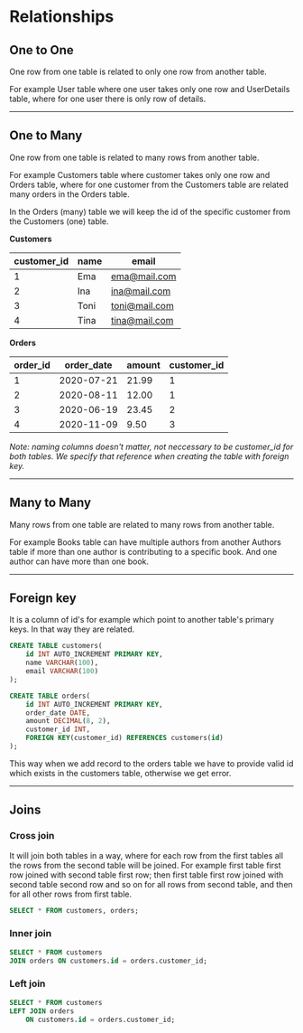 # Relationships

## One to One

One row from one table is related to only one row from another table.

For example User table where one user takes only one row and UserDetails table, where for one user there is only row of details.

---

## One to Many

One row from one table is related to many rows from another table.

For example Customers table where customer takes only one row and Orders table, where for one customer from the Customers table are related many orders in the Orders table.

In the Orders (many) table we will keep the id of the specific customer from the Customers (one) table.

**Customers**

| customer_id | name | email         |
| ----------- | ---- | ------------- |
| 1           | Ema  | ema@mail.com  |
| 2           | Ina  | ina@mail.com  |
| 3           | Toni | toni@mail.com |
| 4           | Tina | tina@mail.com |

**Orders**

| order_id | order_date | amount | customer_id |
| -------- | ---------- | ------ | ----------- |
| 1        | 2020-07-21 | 21.99  | 1           |
| 2        | 2020-08-11 | 12.00  | 1           |
| 3        | 2020-06-19 | 23.45  | 2           |
| 4        | 2020-11-09 | 9.50   | 3           |

_Note: naming columns doesn't matter, not neccessary to be customer_id for both tables. We specify that reference when creating the table with foreign key._

---

## Many to Many

Many rows from one table are related to many rows from another table.

For example Books table can have multiple authors from another Authors table if more than one author is contributing to a specific book. And one author can have more than one book.

---

## Foreign key

It is a column of id's for example which point to another table's primary keys. In that way they are related.

```sql
CREATE TABLE customers(
    id INT AUTO_INCREMENT PRIMARY KEY,
    name VARCHAR(100),
    email VARCHAR(100)
);

CREATE TABLE orders(
    id INT AUTO_INCREMENT PRIMARY KEY,
    order_date DATE,
    amount DECIMAL(8, 2),
    customer_id INT,
    FOREIGN KEY(customer_id) REFERENCES customers(id)
);
```

This way when we add record to the orders table we have to provide valid id which exists in the customers table, otherwise we get error.

---

## Joins

### Cross join

It will join both tables in a way, where for each row from the first tables all the rows from the second table will be joined. For example first table first row joined with second table first row; then first table first row joined with second table second row and so on for all rows from second table, and then for all other rows from first table.

```sql
SELECT * FROM customers, orders;
```

### Inner join

```sql
SELECT * FROM customers
JOIN orders ON customers.id = orders.customer_id;
```

### Left join

```sql
SELECT * FROM customers
LEFT JOIN orders
    ON customers.id = orders.customer_id;
```
